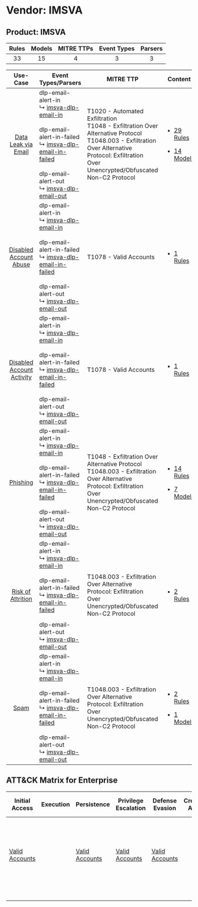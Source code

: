 Vendor: IMSVA
=============
Product: IMSVA
--------------
| Rules | Models | MITRE TTPs | Event Types | Parsers |
|:-----:|:------:|:----------:|:-----------:|:-------:|
|  33   |   15   |     4      |      3      |    3    |

|                                    Use-Case                                    | Event Types/Parsers                                                                                                                                                                                                                                                                                                           | MITRE TTP                                                                                                                                                                                            | Content                                                                                                      |
|:------------------------------------------------------------------------------:| ----------------------------------------------------------------------------------------------------------------------------------------------------------------------------------------------------------------------------------------------------------------------------------------------------------------------------- | ---------------------------------------------------------------------------------------------------------------------------------------------------------------------------------------------------- | ------------------------------------------------------------------------------------------------------------ |
|       [Data Leak via Email](../../../UseCases/uc_data_leak_via_email.md)       |  dlp-email-alert-in<br> ↳ [imsva-dlp-email-in](Parsers/parserContent_imsva-dlp-email-in.md)<br><br> dlp-email-alert-in-failed<br> ↳ [imsva-dlp-email-in-failed](Parsers/parserContent_imsva-dlp-email-in-failed.md)<br><br> dlp-email-alert-out<br> ↳ [imsva-dlp-email-out](Parsers/parserContent_imsva-dlp-email-out.md)<br> | T1020 - Automated Exfiltration<br>T1048 - Exfiltration Over Alternative Protocol<br>T1048.003 - Exfiltration Over Alternative Protocol: Exfiltration Over Unencrypted/Obfuscated Non-C2 Protocol<br> | [<ul><li>29 Rules</li></ul><ul><li>14 Models</li></ul>](Rules_Models/r_m_imsva_imsva_Data_Leak_via_Email.md) |
|    [Disabled Account Abuse](../../../UseCases/uc_disabled_account_abuse.md)    |  dlp-email-alert-in<br> ↳ [imsva-dlp-email-in](Parsers/parserContent_imsva-dlp-email-in.md)<br><br> dlp-email-alert-in-failed<br> ↳ [imsva-dlp-email-in-failed](Parsers/parserContent_imsva-dlp-email-in-failed.md)<br><br> dlp-email-alert-out<br> ↳ [imsva-dlp-email-out](Parsers/parserContent_imsva-dlp-email-out.md)<br> | T1078 - Valid Accounts<br>                                                                                                                                                                           | [<ul><li>1 Rules</li></ul>](Rules_Models/r_m_imsva_imsva_Disabled_Account_Abuse.md)                          |
| [Disabled Account Activity](../../../UseCases/uc_disabled_account_activity.md) |  dlp-email-alert-in<br> ↳ [imsva-dlp-email-in](Parsers/parserContent_imsva-dlp-email-in.md)<br><br> dlp-email-alert-in-failed<br> ↳ [imsva-dlp-email-in-failed](Parsers/parserContent_imsva-dlp-email-in-failed.md)<br><br> dlp-email-alert-out<br> ↳ [imsva-dlp-email-out](Parsers/parserContent_imsva-dlp-email-out.md)<br> | T1078 - Valid Accounts<br>                                                                                                                                                                           | [<ul><li>1 Rules</li></ul>](Rules_Models/r_m_imsva_imsva_Disabled_Account_Activity.md)                       |
|                  [Phishing](../../../UseCases/uc_phishing.md)                  |  dlp-email-alert-in<br> ↳ [imsva-dlp-email-in](Parsers/parserContent_imsva-dlp-email-in.md)<br><br> dlp-email-alert-in-failed<br> ↳ [imsva-dlp-email-in-failed](Parsers/parserContent_imsva-dlp-email-in-failed.md)<br><br> dlp-email-alert-out<br> ↳ [imsva-dlp-email-out](Parsers/parserContent_imsva-dlp-email-out.md)<br> | T1048 - Exfiltration Over Alternative Protocol<br>T1048.003 - Exfiltration Over Alternative Protocol: Exfiltration Over Unencrypted/Obfuscated Non-C2 Protocol<br>                                   | [<ul><li>14 Rules</li></ul><ul><li>7 Models</li></ul>](Rules_Models/r_m_imsva_imsva_Phishing.md)             |
|         [Risk of Attrition](../../../UseCases/uc_risk_of_attrition.md)         |  dlp-email-alert-in<br> ↳ [imsva-dlp-email-in](Parsers/parserContent_imsva-dlp-email-in.md)<br><br> dlp-email-alert-in-failed<br> ↳ [imsva-dlp-email-in-failed](Parsers/parserContent_imsva-dlp-email-in-failed.md)<br><br> dlp-email-alert-out<br> ↳ [imsva-dlp-email-out](Parsers/parserContent_imsva-dlp-email-out.md)<br> | T1048.003 - Exfiltration Over Alternative Protocol: Exfiltration Over Unencrypted/Obfuscated Non-C2 Protocol<br>                                                                                     | [<ul><li>2 Rules</li></ul>](Rules_Models/r_m_imsva_imsva_Risk_of_Attrition.md)                               |
|                      [Spam](../../../UseCases/uc_spam.md)                      |  dlp-email-alert-in<br> ↳ [imsva-dlp-email-in](Parsers/parserContent_imsva-dlp-email-in.md)<br><br> dlp-email-alert-in-failed<br> ↳ [imsva-dlp-email-in-failed](Parsers/parserContent_imsva-dlp-email-in-failed.md)<br><br> dlp-email-alert-out<br> ↳ [imsva-dlp-email-out](Parsers/parserContent_imsva-dlp-email-out.md)<br> | T1048.003 - Exfiltration Over Alternative Protocol: Exfiltration Over Unencrypted/Obfuscated Non-C2 Protocol<br>                                                                                     | [<ul><li>2 Rules</li></ul><ul><li>1 Models</li></ul>](Rules_Models/r_m_imsva_imsva_Spam.md)                  |

ATT&CK Matrix for Enterprise
----------------------------
| Initial Access                                                      | Execution | Persistence                                                         | Privilege Escalation                                                | Defense Evasion                                                     | Credential Access | Discovery | Lateral Movement | Collection | Command and Control | Exfiltration                                                                                                                                                                                                                                                                                                                    | Impact |
| ------------------------------------------------------------------- | --------- | ------------------------------------------------------------------- | ------------------------------------------------------------------- | ------------------------------------------------------------------- | ----------------- | --------- | ---------------- | ---------- | ------------------- | ------------------------------------------------------------------------------------------------------------------------------------------------------------------------------------------------------------------------------------------------------------------------------------------------------------------------------- | ------ |
| [Valid Accounts](https://attack.mitre.org/techniques/T1078)<br><br> |           | [Valid Accounts](https://attack.mitre.org/techniques/T1078)<br><br> | [Valid Accounts](https://attack.mitre.org/techniques/T1078)<br><br> | [Valid Accounts](https://attack.mitre.org/techniques/T1078)<br><br> |                   |           |                  |            |                     | [Exfiltration Over Alternative Protocol](https://attack.mitre.org/techniques/T1048)<br><br>[Exfiltration Over Alternative Protocol: Exfiltration Over Unencrypted/Obfuscated Non-C2 Protocol](https://attack.mitre.org/techniques/T1048/003)<br><br>[Automated Exfiltration](https://attack.mitre.org/techniques/T1020)<br><br> |        |